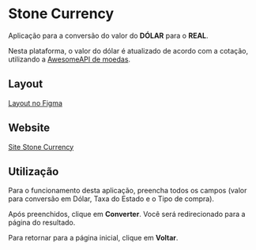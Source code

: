 # Stone Currency

Aplicação para a conversão do valor do **DÓLAR** para o **REAL**.

Nesta plataforma, o valor do dólar é atualizado de acordo com a cotação, utilizando a [AwesomeAPI de moedas](https://docs.awesomeapi.com.br/api-de-moedas).

## Layout

[Layout no Figma](https://www.figma.com/file/y8IcDbllfaFAzXrEXR05PE/Teste---Front-Web-Stone?node-id=0%3A1)

## Website

[Site Stone Currency](https://plgisele.github.io/stone-currency/)

## Utilização

Para o funcionamento desta aplicação, preencha todos os campos (valor para conversão em Dólar, Taxa do Estado e o Tipo de compra).

Após preenchidos, clique em **Converter**. Você será redirecionado para a página do resultado.

Para retornar para a página inicial, clique em **Voltar**.

